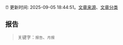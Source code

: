 :alarm_clock: 更新时间: 2025-09-05 18:44:51。[文章来源](/README.md)、[文章分类](/TAGS.md)

## 报告


> 关键字：`报告`、`月报`



